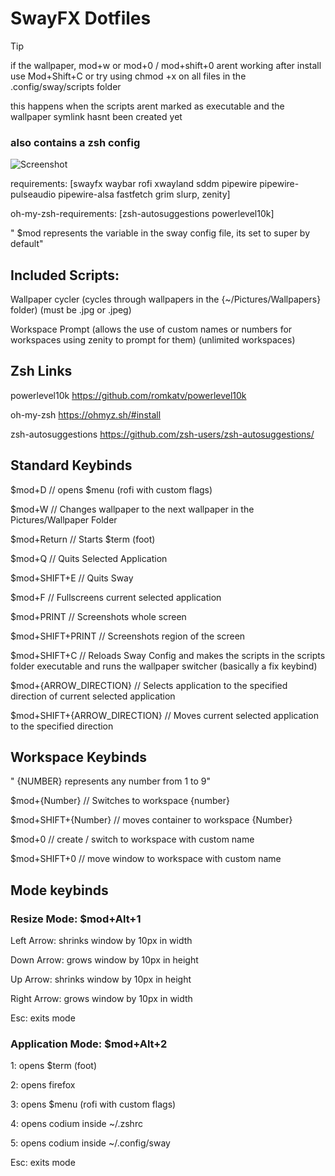 # SwayFX Dotfiles

> [!TIP]
> if the wallpaper, mod+w or mod+0 / mod+shift+0 arent working after install use Mod+Shift+C or try using chmod +x on all files in the .config/sway/scripts folder

this happens when the scripts arent marked as executable and the wallpaper symlink hasnt been created yet

### also contains a zsh config

![Screenshot](https://i.imgur.com/2aJUNZz.png)

requirements:
[swayfx waybar rofi xwayland sddm pipewire pipewire-pulseaudio pipewire-alsa fastfetch grim slurp, zenity]

oh-my-zsh-requirements:
[zsh-autosuggestions powerlevel10k]

" $mod represents the variable in the sway config file, its set to super by default"

## Included Scripts:

Wallpaper cycler (cycles through wallpapers in the {~/Pictures/Wallpapers} folder)    (must be .jpg or .jpeg)

Workspace Prompt (allows the use of custom names or numbers for workspaces using zenity to prompt for them) (unlimited workspaces)

## Zsh Links

powerlevel10k https://github.com/romkatv/powerlevel10k

oh-my-zsh https://ohmyz.sh/#install

zsh-autosuggestions https://github.com/zsh-users/zsh-autosuggestions/

## Standard Keybinds

$mod+D // opens $menu (rofi with custom flags)

$mod+W // Changes wallpaper to the next wallpaper in the Pictures/Wallpaper Folder

$mod+Return // Starts $term (foot)

$mod+Q // Quits Selected Application

$mod+SHIFT+E // Quits Sway

$mod+F // Fullscreens current selected application

$mod+PRINT // Screenshots whole screen

$mod+SHIFT+PRINT // Screenshots region of the screen

$mod+SHIFT+C // Reloads Sway Config and makes the scripts in the scripts folder executable and runs the wallpaper switcher (basically a fix keybind)

$mod+{ARROW_DIRECTION} // Selects application to the specified direction of current selected application

$mod+SHIFT+{ARROW_DIRECTION} // Moves current selected application to the specified direction

## Workspace Keybinds

" {NUMBER} represents any number from 1 to 9"

$mod+{Number} // Switches to workspace {number}

$mod+SHIFT+{Number} // moves container to workspace {Number}

$mod+0 // create / switch to workspace with custom name

$mod+SHIFT+0 // move window to workspace with custom name

## Mode keybinds

### Resize Mode: $mod+Alt+1

Left Arrow: shrinks window by 10px in width

Down Arrow: grows window by 10px in height

Up Arrow: shrinks window by 10px in height

Right Arrow: grows window by 10px in width

Esc: exits mode

### Application Mode: $mod+Alt+2
1: opens $term (foot)

2: opens firefox

3: opens $menu (rofi with custom flags)

4: opens codium inside ~/.zshrc

5: opens codium inside ~/.config/sway

Esc: exits mode

